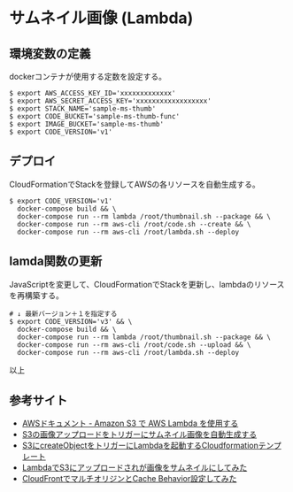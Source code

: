 # サムネイル画像 (Lambda)

## 環境変数の定義
dockerコンテナが使用する定数を設定する。

```
$ export AWS_ACCESS_KEY_ID='xxxxxxxxxxxxx'
$ export AWS_SECRET_ACCESS_KEY='xxxxxxxxxxxxxxxxxx'
$ export STACK_NAME='sample-ms-thumb'
$ export CODE_BUCKET='sample-ms-thumb-func'
$ export IMAGE_BUCKET='sample-ms-thumb'
$ export CODE_VERSION='v1'
```

## デプロイ
CloudFormationでStackを登録してAWSの各リソースを自動生成する。

```
$ export CODE_VERSION='v1'
  docker-compose build && \
  docker-compose run --rm lambda /root/thumbnail.sh --package && \
  docker-compose run --rm aws-cli /root/code.sh --create && \
  docker-compose run --rm aws-cli /root/lambda.sh --deploy
```

## lamda関数の更新

JavaScriptを変更して、CloudFormationでStackを更新し、lambdaのリソースを再構築する。

```
# ↓ 最新バージョン＋１を指定する
$ export CODE_VERSION='v3' && \
  docker-compose build && \
  docker-compose run --rm lambda /root/thumbnail.sh --package && \
  docker-compose run --rm aws-cli /root/code.sh --upload && \
  docker-compose run --rm aws-cli /root/lambda.sh --deploy
```

以上

## 参考サイト

* [AWSドキュメント - Amazon S3 で AWS Lambda を使用する](https://docs.aws.amazon.com/ja_jp/lambda/latest/dg/with-s3-example.html)
* [S3の画像アップロードをトリガーにサムネイル画像を自動生成する](https://beyondjapan.com/blog/2017/04/lambda-image-auto-resize)
* [S3にcreateObjectをトリガーにLambdaを起動するCloudformationテンプレート](https://dev.classmethod.jp/cloud/cloudformation-s3-put-event/)
* [LambdaでS3にアップロードされが画像をサムネイルにしてみた](https://mediaash.com/2015/11/12/lambda-s3thumbnail/)
* [CloudFrontでマルチオリジンとCache Behavior設定してみた](https://dev.classmethod.jp/cloud/aws/cloudfront-multioriginbehavior/)
